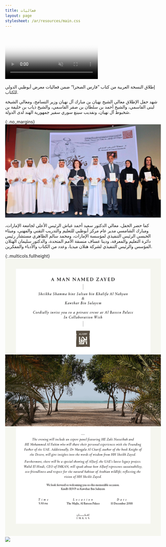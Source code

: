 ```yaml
---
title: فعاليات
layout: page
stylesheet: /ar/resources/main.css
---
```



<video autoplay loop muted playsinline poster="resources/adbf.jpg" preload="auto">
    <source src="resources/events.webm" type="video/webm">
    <source src="resources/events.mp4" type="video/mp4">
    Your device doesn't support this video.
</video>

إطلاق النسخة العربية من كتاب ”فارس الصحرا“ ضمن فعاليات معرض أبوظبي الدولي للكتاب.

شهد حفل الإطلاق معالي الشيخ نهيان بن مبارك آل نهيان وزير التسامح، ومعالي الشيخة لبنى القاسمي، والشيخ أحمد بن سلطان بن صقر القاسمي، والشيخ ذياب بن خليفة بن شخبوط آل نهيان، ونفديب سينغ سوري سفير جمهورية الهند لدى الدولة.

{:.no_margins}
![](resources/adbf.jpg)

كما حضر الحفل، معالي الدكتور سعيد أحمد غباش الرئيس الأعلى لجامعة الإمارات، ومبارك الشامسي مدير عام مركز أبوظبي للتعليم والتدريب التقني والمهني، وميثاء الحبسي الرئيس التنفيذي لمؤسسة الإمارات، ومحمد سالم الظاهري مستشار رئيس دائرة التعليم والمعرفة، ودينا عساف منسقة الأمم المتحدة، والدكتور سليمان الهتلان المؤسس والرئيس التنفيذي لشركة هتلان ميديا، وعدد من الكتاب والأدباء والمفكرين.

{:.multicols.fullheight}
![](resources/invitation.gif)
![](resources/amnz.png)

